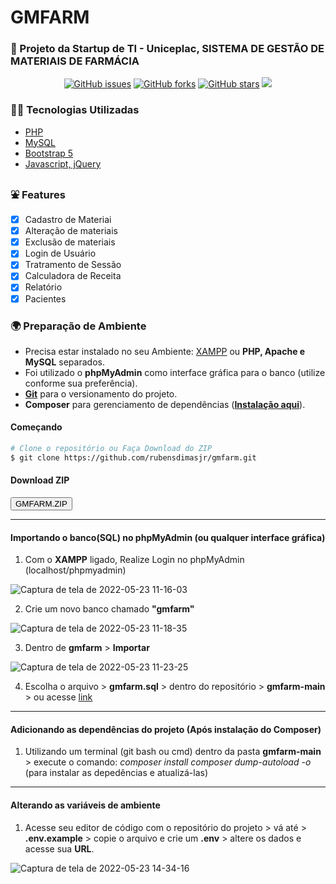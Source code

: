# GMFARM

### 🚀 Projeto da Startup de TI - Uniceplac, SISTEMA DE GESTÃO DE MATERIAIS DE FARMÁCIA

<div align="center"><a href="https://github.com/rubensdimasjr/gmfarm/issues"><img alt="GitHub issues" src="https://img.shields.io/github/issues/rubensdimasjr/gmfarm"></a>&nbsp<a href="https://github.com/rubensdimasjr/gmfarm/network"><img alt="GitHub forks" src="https://img.shields.io/github/forks/rubensdimasjr/gmfarm"></a>&nbsp<a href="https://github.com/rubensdimasjr/gmfarm/stargazers"><img alt="GitHub stars" src="https://img.shields.io/github/stars/rubensdimasjr/gmfarm"></a>&nbsp<img src="https://img.shields.io/badge/status-in%20progress-blue?style=social&logo=appveyor"></div>

### 👨‍💻 Tecnologias Utilizadas

<ul>
<li><a href="https://www.php.net/">PHP</a></li>
<li><a href="https://www.mysql.com/">MySQL</a></li>
<li><a href="https://getbootstrap.com/">Bootstrap 5</a></li>
<li><a href="https://jquery.com/">Javascript, jQuery</a></li>
</ul>

### ⛲ Features

- [x] Cadastro de Materiai
- [x] Alteração de materiais
- [x] Exclusão de materiais
- [x] Login de Usuário
- [x] Tratramento de Sessão
- [x] Calculadora de Receita
- [x] Relatório
- [x] Pacientes

### 🌍 Preparação de Ambiente

- Precisa estar instalado no seu Ambiente: [XAMPP](https://www.apachefriends.org/pt_br/index.html) ou <b>PHP, Apache e MySQL</b> separados.
- Foi utilizado o <b>phpMyAdmin</b> como interface gráfica para o banco (utilize conforme sua preferência).
- <b>[Git](https://git-scm.com/)</b> para o versionamento do projeto.
- <b>Composer</b> para gerenciamento de dependências (<b>[Instalação aqui](https://getcomposer.org/download/)</b>).

#### Começando

```bash
# Clone o repositório ou Faça Download do ZIP 
$ git clone https://github.com/rubensdimasjr/gmfarm.git
```

#### Download ZIP

<a href="https://github.com/rubensdimasjr/gmfarm/archive/refs/heads/main.zip">
  <button type="button">GMFARM.ZIP</button>
</a>

<hr />

#### Importando o banco(SQL) no phpMyAdmin (ou qualquer interface gráfica)

1. Com o **XAMPP** ligado, Realize Login no phpMyAdmin (localhost/phpmyadmin)

![Captura de tela de 2022-05-23 11-16-03](https://user-images.githubusercontent.com/33848110/169839785-5d8ade5a-97c0-4f56-b454-699646cb1d56.png)

2. Crie um novo banco chamado **"gmfarm"**

![Captura de tela de 2022-05-23 11-18-35](https://user-images.githubusercontent.com/33848110/169840357-595d1cbb-29dd-4986-9091-d2bd3ee5cd1e.png)

3. Dentro de **gmfarm** > **Importar**

![Captura de tela de 2022-05-23 11-23-25](https://user-images.githubusercontent.com/33848110/169841359-e3428670-8f55-4938-8276-de0ecbae7216.png)

4. Escolha o arquivo > **gmfarm.sql** > dentro do repositório > **gmfarm-main** > ou acesse [link](https://github.com/rubensdimasjr/gmfarm/blob/main/gmfarm.sql)

<hr />

#### Adicionando as dependências do projeto (Após instalação do **Composer**)

1. Utilizando um terminal (git bash ou cmd) dentro da pasta **gmfarm-main** > execute o comando: *composer install* *composer dump-autoload -o* (para instalar as depedências e atualizá-las)

<hr />

#### Alterando as variáveis de ambiente

1. Acesse seu editor de código com o repositório do projeto > vá até > **.env.example** > copie o arquivo e crie um **.env** > altere os dados e acesse sua **URL**.

![Captura de tela de 2022-05-23 14-34-16](https://user-images.githubusercontent.com/33848110/169875788-b76693e9-9a26-41e5-8828-0e8de3ca8b9d.png)
